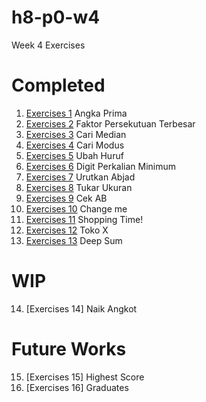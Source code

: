 # h8-p0-w4
Week 4 Exercises


# Completed

1. [Exercises 1](../master/exercise-1.js) Angka Prima
2. [Exercises 2](../master/exercise-2.js) Faktor Persekutuan Terbesar
3. [Exercises 3](../master/exercise-3.js) Cari Median
4. [Exercises 4](../master/exercise-4.js) Cari Modus
5. [Exercises 5](../master/exercise-5.js) Ubah Huruf
6. [Exercises 6](../master/exercise-6.js) Digit Perkalian Minimum
7. [Exercises 7](../master/exercise-7.js) Urutkan Abjad
8. [Exercises 8](../master/exercise-8.js) Tukar Ukuran
9. [Exercises 9](../master/exercise-9.js) Cek AB
10. [Exercises 10](../master/exercise-10.js) Change me
11. [Exercises 11](../master/exercise-11.js) Shopping Time!
12. [Exercises 12](../master/exercise-12.js) Toko X
13. [Exercises 13](../master/exercise-13.js) Deep Sum

# WIP

14. [Exercises 14] Naik Angkot

# Future Works

15. [Exercises 15] Highest Score
16. [Exercises 16] Graduates
